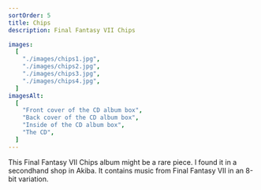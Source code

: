 ```yaml
---
sortOrder: 5
title: Chips
description: Final Fantasy VII Chips

images:
  [
    "./images/chips1.jpg",
    "./images/chips2.jpg",
    "./images/chips3.jpg",
    "./images/chips4.jpg",
  ]
imagesAlt:
  [
    "Front cover of the CD album box",
    "Back cover of the CD album box",
    "Inside of the CD album box",
    "The CD",
  ]
---
```


This Final Fantasy VII Chips album might be a rare piece. I found it in a secondhand shop in Akiba. It contains music from Final Fantasy VII in an 8-bit variation.
